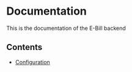 # Documentation

This is the documentation of the E-Bill backend

## Contents

* [Configuration](configuration.md)

